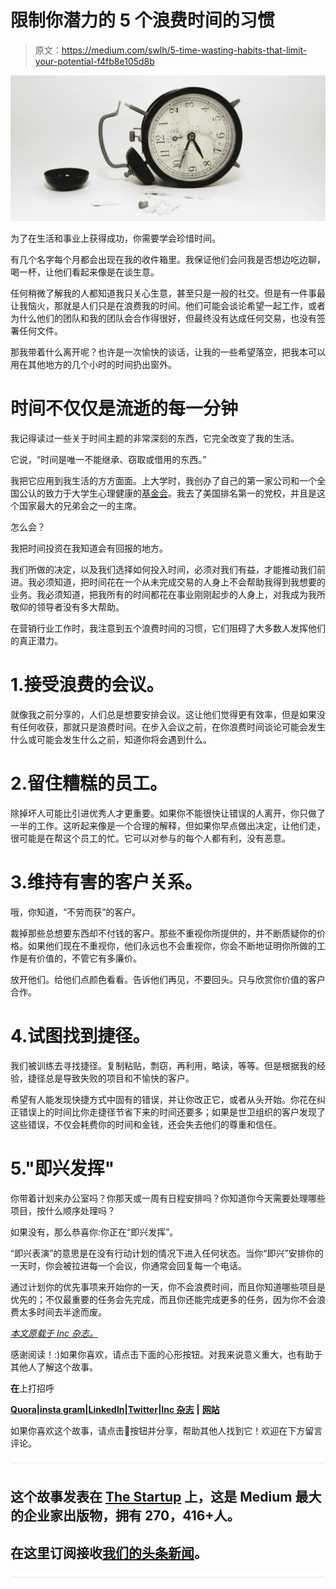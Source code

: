 # 限制你潜力的 5 个浪费时间的习惯

> 原文：<https://medium.com/swlh/5-time-wasting-habits-that-limit-your-potential-f4fb8e105d8b>

![](img/1c739c8bce42f2aff6121d1c35c4b296.png)

为了在生活和事业上获得成功，你需要学会珍惜时间。

有几个名字每个月都会出现在我的收件箱里。我保证他们会问我是否想边吃边聊，喝一杯，让他们看起来像是在谈生意。

任何稍微了解我的人都知道我只关心生意，甚至只是一般的社交。但是有一件事最让我恼火，那就是人们只是在浪费我的时间。他们可能会谈论希望一起工作，或者为什么他们的团队和我的团队会合作得很好，但最终没有达成任何交易，也没有签署任何文件。

那我带着什么离开呢？也许是一次愉快的谈话，让我的一些希望落空，把我本可以用在其他地方的几个小时的时间扔出窗外。

# 时间不仅仅是流逝的每一分钟

我记得读过一些关于时间主题的非常深刻的东西，它完全改变了我的生活。

它说，“时间是唯一不能继承、窃取或借用的东西。”

我把它应用到我生活的方方面面。上大学时，我创办了自己的第一家公司和一个全国公认的致力于大学生心理健康的[基金会](https://www.jedfoundation.org/)。我去了美国排名第一的党校，并且是这个国家最大的兄弟会之一的主席。

怎么会？

我把时间投资在我知道会有回报的地方。

我们所做的决定，以及我们选择如何投入时间，必须对我们有益，才能推动我们前进。我必须知道，把时间花在一个从未完成交易的人身上不会帮助我得到我想要的业务。我必须知道，把我所有的时间都花在事业刚刚起步的人身上，对我成为我所敬仰的领导者没有多大帮助。

在营销行业工作时，我注意到五个浪费时间的习惯，它们阻碍了大多数人发挥他们的真正潜力。

# 1.接受浪费的会议。

就像我之前分享的，人们总是想要安排会议。这让他们觉得更有效率，但是如果没有任何收获，那就只是浪费时间。在步入会议之前，在你浪费时间谈论可能会发生什么或可能会发生什么之前，知道你将会遇到什么。

# 2.留住糟糕的员工。

除掉坏人可能比引进优秀人才更重要。如果你不能很快让错误的人离开，你只做了一半的工作。这听起来像是一个合理的解释，但如果你早点做出决定，让他们走，很可能是在帮这个员工的忙。它可以对参与的每个人都有利，没有恶意。

# 3.维持有害的客户关系。

哦，你知道，“不劳而获”的客户。

裁掉那些总想要东西却不付钱的客户。那些不重视你所提供的，并不断质疑你的价格。如果他们现在不重视你，他们永远也不会重视你，你会不断地证明你所做的工作是有价值的，不管它有多廉价。

放开他们。给他们点颜色看看。告诉他们再见，不要回头。只与欣赏你价值的客户合作。

# 4.试图找到捷径。

我们被训练去寻找捷径。复制粘贴，剽窃，再利用，略读，等等。但是根据我的经验，捷径总是导致失败的项目和不愉快的客户。

希望有人能发现快捷方式中固有的错误，并让你改正它，或者从头开始。你花在纠正错误上的时间比你走捷径节省下来的时间还要多；如果是世卫组织的客户发现了这些错误，不仅会耗费你的时间和金钱，还会失去他们的尊重和信任。

# 5."即兴发挥"

你带着计划来办公室吗？你那天或一周有日程安排吗？你知道你今天需要处理哪些项目，按什么顺序处理吗？

如果没有，那么恭喜你:你正在“即兴发挥”。

“即兴表演”的意思是在没有行动计划的情况下进入任何状态。当你“即兴”安排你的一天时，你会被拉进每一个会议，你通常会回复每一个电话。

通过计划你的优先事项来开始你的一天，你不会浪费时间，而且你知道哪些项目是优先的；不仅最重要的任务会先完成，而且你还能完成更多的任务，因为你不会浪费太多时间去半途而废。

[*本文原载于 Inc 杂志。*](https://www.inc.com/ron-gibori/5-habits-to-double-your-productivity-in-half-time.html)

感谢阅读！:)如果你喜欢，请点击下面的心形按钮。对我来说意义重大，也有助于其他人了解这个故事。

**在**上打招呼

[**Quora**](https://www.quora.com/profile/Ron-Gibori-1)**|**[**insta gram**](https://www.instagram.com/rgibori/)**|**[**LinkedIn**](https://www.linkedin.com/in/rongibori/)**|**[**Twitter**](https://twitter.com/rongibori)**|**[**Inc 杂志**](https://www.inc.com/author/ron-gibori) **|** [**网站**](http://www.idea-booth.com)

如果你喜欢这个故事，请点击👏按钮并分享，帮助其他人找到它！欢迎在下方留言评论。

![](img/731acf26f5d44fdc58d99a6388fe935d.png)

## 这个故事发表在 [The Startup](https://medium.com/swlh) 上，这是 Medium 最大的企业家出版物，拥有 270，416+人。

## 在这里订阅接收[我们的头条新闻](http://growthsupply.com/the-startup-newsletter/)。

![](img/731acf26f5d44fdc58d99a6388fe935d.png)